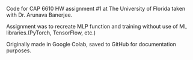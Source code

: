 Code for CAP 6610 HW assignment #1 at The University of Florida taken with Dr. Arunava Banerjee.

Assignment was to recreate MLP function and training without use of ML libraries.(PyTorch, TensorFlow, etc.)

Originally made in Google Colab, saved to GitHub for documentation purposes.
